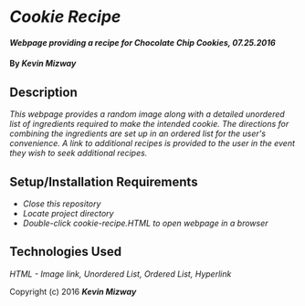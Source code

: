 # _Cookie Recipe_

#### _Webpage providing a recipe for Chocolate Chip Cookies, 07.25.2016_

#### By _**Kevin Mizway**_

## Description

_This webpage provides a random image along with a detailed unordered list of ingredients
required to make the intended cookie. The directions for combining the ingredients are
set up in an ordered list for the user's convenience. A link to additional recipes is
provided to the user in the event they wish to seek additional recipes._

## Setup/Installation Requirements

* _Close this repository_
* _Locate project directory_
* _Double-click cookie-recipe.HTML to open webpage in a browser_

## Technologies Used

_HTML - Image link, Unordered List, Ordered List, Hyperlink_

Copyright (c) 2016 **_Kevin Mizway_**
